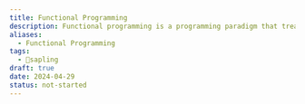 ```yaml
---
title: Functional Programming
description: Functional programming is a programming paradigm that treats computation as the evaluation of mathematical functions and avoids changing-state and mutable data. It emphasizes the use of pure functions, higher-order functions, and immutability, enabling developers to write concise, declarative, and composable code that is easier to reason about and test.
aliases:
  - Functional Programming
tags:
  - 🌱sapling
draft: true
date: 2024-04-29
status: not-started
---
```

